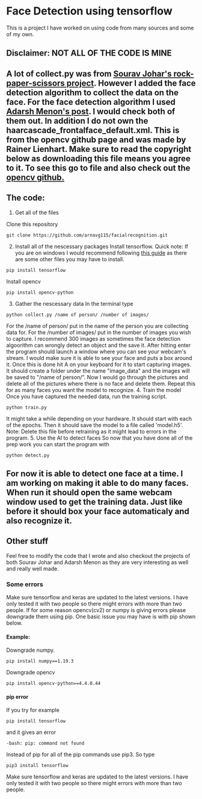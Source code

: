 # Face Detection using tensorflow
This is a project I have worked on using code from many sources and some of my own.
## Disclaimer: NOT ALL OF THE CODE IS MINE

A lot of collect.py was from <a href ="https://github.com/SouravJohar/rock-paper-scissors ">Sourav Johar's rock-paper-scissors project</a>. However I added the face detection algorithm to collect the data on the face. For the face detection algorithm I used <a href="https://towardsdatascience.com/face-detection-in-2-minutes-using-opencv-python-90f89d7c0f81"> Adarsh Menon's post</a>. I would check both of them out. In addition I do not own the haarcascade_frontalface_default.xml. This is from the opencv github page and was made by Rainer Lienhart. Make sure to read the copyright below as downloading this file means you agree to it. To see this go to file and also check out the <a href ="https://github.com/opencv/opencv/blob/master/data/haarcascades/haarcascade_frontalface_default.xml">opencv github.</a>
---

## The code:
1. Get all of the files

Clone this repository
```shell
git clone https://github.com/arnavg115/facialrecognition.git
```
2. Install all of the nescessary packages
Install tensorflow.
Quick note: If you are on windows I would recommend following <a href= "https://www.tensorflow.org/install/pip"> this guide</a> as there are some other files you may have to install.
```shell
pip install tensorflow
```
Install opencv
```shell
pip install opencv-python
```
3. Gather the nescessary data
In the terminal type
```shell
python collect.py /name of person/ /number of images/
```
For the /name of person/ put in the name of the person you are collecting data for. For the /number of images/ put in the number of images you wish to capture. I recommend 300 images as sometimes the face detection algoorithm can wrongly detect an object and the save it. After hitting enter the program should launch a window where you can see your webcam's stream. I would make sure it is able to see your face and puts a box around it. Once this is done hit A on your keyboard for it to start capturing images. It should create a folder under the name "image_data" and the images will be saved to "/name of person/". Now I would go through the pictures and delete all of the pictures where there is no face and delete them. Repeat this for as many faces you want the model to recognize.
4. Train the model
Once you have captured the needed data, run the training script.
```shell
python train.py
```
It might take a while depending on your hardware. It should start with each of the epochs. Then it should save the model to a file called 'model.h5'. 
Note: Delete this file before retraining as it might lead to errors in the program. 
5. Use the AI to detect faces
So now that you have done all of the prep work you can start the program with
```shell
python detect.py
```
For now it is able to detect one face at a time. I am working on making it able to do many faces. When run it should open the same webcam window used to get the training data. Just like before it should box your face automaticaly and also recognize it.
---
## Other stuff
Feel free to modify the code that I wrote and also checkout the projects of both Sourav Johar and Adarsh Menon as they are very interesting as well and really well made.
### Some errors
Make sure tensorflow and keras are updated to the latest versions. I have only tested it with two people so there might errors with more than two people. If for some reason opencv(cv2) or numpy is giving errors please downgrade them using pip. One basic issue you may have is with pip shown below.
#### Example:
Downgrade numpy.
```shell
pip install numpy==1.19.3
```
Downgrade opencv
```shell
pip install opencv-python==4.4.0.44
```
#### pip error
If you try for example
```shell
pip install tensorflow
```
and it gives an error
```shell
-bash: pip: command not found
```
Instead of pip for all of the pip commands use pip3. So type
```shell
pip3 install tensorflow
```
Make sure tensorflow and keras are updated to the latest versions. I have only tested it with two people so there might errors with more than two people.  

